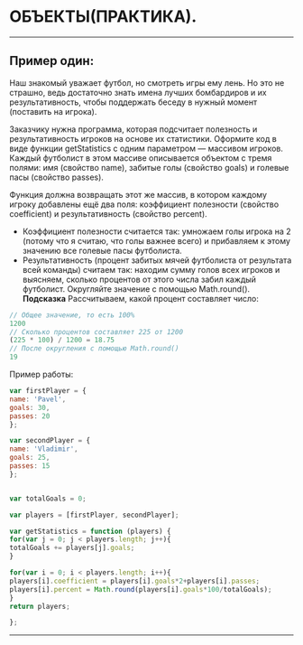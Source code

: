 # ОБЪЕКТЫ(ПРАКТИКА).
***

## Пример один:
Наш знакомый уважает футбол, но смотреть игры ему лень. Но это не страшно, ведь  достаточно знать имена лучших бомбардиров и их результативность, чтобы поддержать беседу в нужный момент (поставить на игрока).


Заказчику нужна программа, которая подсчитает полезность и результативность игроков на основе их статистики. Оформите код в виде функции getStatistics с одним параметром — массивом игроков.
 Каждый футболист в этом массиве описывается объектом с тремя полями: имя (свойство name), забитые голы (свойство goals) и голевые пасы (свойство passes).

Функция должна возвращать этот же массив, в котором каждому игроку добавлены ещё два поля: коэффициент полезности (свойство coefficient) и результативность (свойство percent).

- Коэффициент полезности считается так: умножаем голы игрока на 2 (потому что я считаю, что голы важнее всего) и прибавляем к этому значению все голевые пасы футболиста.
- Результативность (процент забитых мячей футболиста от результата всей команды) считаем так: находим сумму голов всех игроков и выясняем, сколько процентов от этого числа забил каждый футболист. Округляйте значение с помощью Math.round().
**Подсказка**
Рассчитываем, какой процент составляет число:
```javascript
// Общее значение, то есть 100%
1200
// Сколько процентов составляет 225 от 1200
(225 * 100) / 1200 = 18.75
// После округления с помощью Math.round()
19
```
Пример работы:
```javascript
var firstPlayer = {
name: 'Pavel',
goals: 30,
passes: 20
};

var secondPlayer = {
name: 'Vladimir',
goals: 25,
passes: 15
};


var totalGoals = 0;

var players = [firstPlayer, secondPlayer];

var getStatistics = function (players) {
for(var j = 0; j < players.length; j++){
totalGoals += players[j].goals;
}

for(var i = 0; i < players.length; i++){
players[i].coefficient = players[i].goals*2+players[i].passes;
players[i].percent = Math.round(players[i].goals*100/totalGoals);
}
return players;

};
```
***
